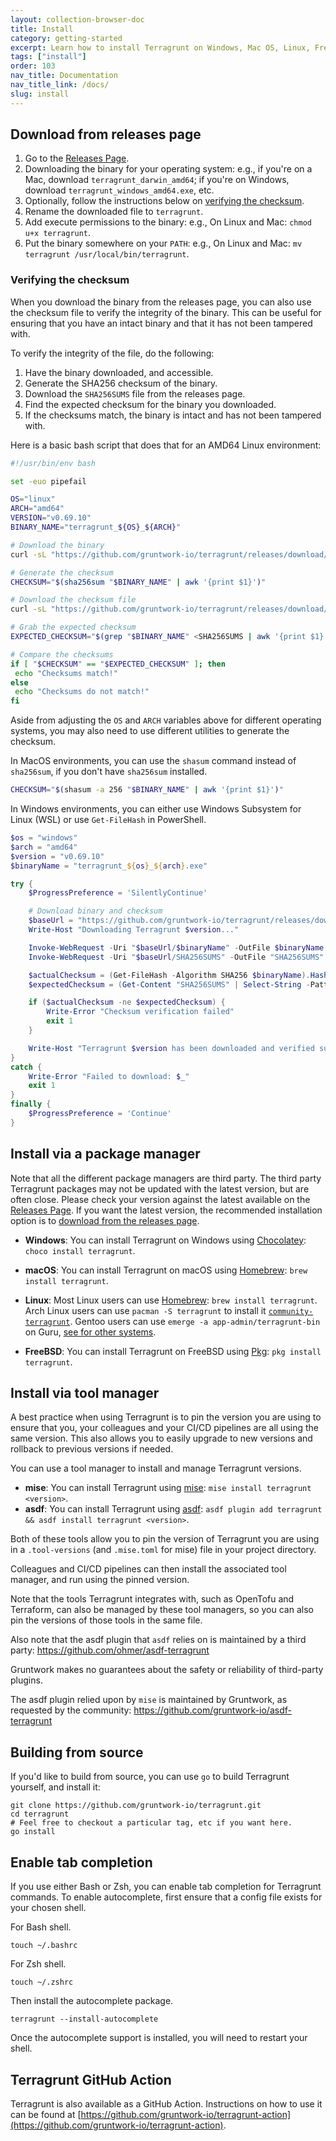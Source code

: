 ```yaml
---
layout: collection-browser-doc
title: Install
category: getting-started
excerpt: Learn how to install Terragrunt on Windows, Mac OS, Linux, FreeBSD and manually from source.
tags: ["install"]
order: 103
nav_title: Documentation
nav_title_link: /docs/
slug: install
---
```


## Download from releases page

1. Go to the [Releases Page](https://github.com/gruntwork-io/terragrunt/releases).
2. Downloading the binary for your operating system: e.g., if you're on a Mac, download `terragrunt_darwin_amd64`; if you're on Windows, download `terragrunt_windows_amd64.exe`, etc.
3. Optionally, follow the instructions below on [verifying the checksum](#verifying-the-checksum).
4. Rename the downloaded file to `terragrunt`.
5. Add execute permissions to the binary: e.g., On Linux and Mac: `chmod u+x terragrunt`.
6. Put the binary somewhere on your `PATH`: e.g., On Linux and Mac: `mv terragrunt /usr/local/bin/terragrunt`.

### Verifying the checksum

When you download the binary from the releases page, you can also use the checksum file to verify the integrity of the binary. This can be useful for ensuring that you have an intact binary and that it has not been tampered with.

To verify the integrity of the file, do the following:

1. Have the binary downloaded, and accessible.
2. Generate the SHA256 checksum of the binary.
3. Download the `SHA256SUMS` file from the releases page.
4. Find the expected checksum for the binary you downloaded.
5. If the checksums match, the binary is intact and has not been tampered with.

Here is a basic bash script that does that for an AMD64 Linux environment:

```bash
#!/usr/bin/env bash

set -euo pipefail

OS="linux"
ARCH="amd64"
VERSION="v0.69.10"
BINARY_NAME="terragrunt_${OS}_${ARCH}"

# Download the binary
curl -sL "https://github.com/gruntwork-io/terragrunt/releases/download/$VERSION/$BINARY_NAME" -o "$BINARY_NAME"

# Generate the checksum
CHECKSUM="$(sha256sum "$BINARY_NAME" | awk '{print $1}')"

# Download the checksum file
curl -sL "https://github.com/gruntwork-io/terragrunt/releases/download/$VERSION/SHA256SUMS" -o SHA256SUMS

# Grab the expected checksum
EXPECTED_CHECKSUM="$(grep "$BINARY_NAME" <SHA256SUMS | awk '{print $1}')"

# Compare the checksums
if [ "$CHECKSUM" == "$EXPECTED_CHECKSUM" ]; then
 echo "Checksums match!"
else
 echo "Checksums do not match!"
fi
```

Aside from adjusting the `OS` and `ARCH` variables above for different operating systems, you may also need to use different utilities to generate the checksum.

In MacOS environments, you can use the `shasum` command instead of `sha256sum`, if you don't have `sha256sum` installed.

```bash
CHECKSUM="$(shasum -a 256 "$BINARY_NAME" | awk '{print $1}')"
```

In Windows environments, you can either use Windows Subsystem for Linux (WSL) or use `Get-FileHash` in PowerShell.

```powershell
$os = "windows"
$arch = "amd64"
$version = "v0.69.10"
$binaryName = "terragrunt_${os}_${arch}.exe"

try {
    $ProgressPreference = 'SilentlyContinue'

    # Download binary and checksum
    $baseUrl = "https://github.com/gruntwork-io/terragrunt/releases/download/$version"
    Write-Host "Downloading Terragrunt $version..."

    Invoke-WebRequest -Uri "$baseUrl/$binaryName" -OutFile $binaryName -UseBasicParsing
    Invoke-WebRequest -Uri "$baseUrl/SHA256SUMS" -OutFile "SHA256SUMS" -UseBasicParsing

    $actualChecksum = (Get-FileHash -Algorithm SHA256 $binaryName).Hash.ToLower()
    $expectedChecksum = (Get-Content "SHA256SUMS" | Select-String -Pattern $binaryName).Line.Split()[0].ToLower()

    if ($actualChecksum -ne $expectedChecksum) {
        Write-Error "Checksum verification failed"
        exit 1
    }

    Write-Host "Terragrunt $version has been downloaded and verified successfully"
}
catch {
    Write-Error "Failed to download: $_"
    exit 1
}
finally {
    $ProgressPreference = 'Continue'
}
```

## Install via a package manager

Note that all the different package managers are third party. The third party Terragrunt packages may not be updated with the latest version, but are often close. Please check your version against the latest available on the [Releases Page](https://github.com/gruntwork-io/terragrunt/releases).
If you  want the latest version, the recommended installation option is to [download from the releases page](https://github.com/gruntwork-io/terragrunt/releases).

* **Windows**: You can install Terragrunt on Windows using [Chocolatey](https://chocolatey.org/): `choco install terragrunt`.

* **macOS**: You can install Terragrunt on macOS using [Homebrew](https://brew.sh/): `brew install terragrunt`.

* **Linux**: Most Linux users can use [Homebrew](https://docs.brew.sh/Homebrew-on-Linux): `brew install terragrunt`. Arch Linux users can use `pacman -S terragrunt` to install it [`community-terragrunt`](https://archlinux.org/packages/extra/x86_64/terragrunt/). Gentoo users can use `emerge -a app-admin/terragrunt-bin` on Guru, [see for other systems](https://repology.org/project/terragrunt/versions).

* **FreeBSD**: You can install Terragrunt on FreeBSD using [Pkg](https://www.freebsd.org/cgi/man.cgi?pkg(7)): `pkg install terragrunt`.

## Install via tool manager

A best practice when using Terragrunt is to pin the version you are using to ensure that you, your colleagues and your CI/CD pipelines are all using the same version. This also allows you to easily upgrade to new versions and rollback to previous versions if needed.

You can use a tool manager to install and manage Terragrunt versions.

* **mise**: You can install Terragrunt using [mise](https://mise.jdx.dev): `mise install terragrunt <version>`.
* **asdf**: You can install Terragrunt using [asdf](https://asdf-vm.com): `asdf plugin add terragrunt && asdf install terragrunt <version>`.

Both of these tools allow you to pin the version of Terragrunt you are using in a `.tool-versions` (and `.mise.toml` for mise) file in your project directory.

Colleagues and CI/CD pipelines can then install the associated tool manager, and run using the pinned version.

Note that the tools Terragrunt integrates with, such as OpenTofu and Terraform, can also be managed by these tool managers, so you can also pin the versions of those tools in the same file.

Also note that the asdf plugin that `asdf` relies on is maintained by a third party:
<https://github.com/ohmer/asdf-terragrunt>

Gruntwork makes no guarantees about the safety or reliability of third-party plugins.

The asdf plugin relied upon by `mise` is maintained by Gruntwork, as requested by the community:
<https://github.com/gruntwork-io/asdf-terragrunt>

## Building from source

If you'd like to build from source, you can use `go` to build Terragrunt yourself, and install it:

```shell
git clone https://github.com/gruntwork-io/terragrunt.git
cd terragrunt
# Feel free to checkout a particular tag, etc if you want here.
go install
```

## Enable tab completion

If you use either Bash or Zsh, you can enable tab completion for Terragrunt commands. To enable autocomplete, first ensure that a config file exists for your chosen shell.

For Bash shell.

```shell
touch ~/.bashrc
```

For Zsh shell.

```shell
touch ~/.zshrc
```

Then install the autocomplete package.

``` shell
terragrunt --install-autocomplete
```

Once the autocomplete support is installed, you will need to restart your shell.

## Terragrunt GitHub Action

Terragrunt is also available as a GitHub Action. Instructions on how to use it can be found at [https://github.com/gruntwork-io/terragrunt-action](https://github.com/gruntwork-io/terragrunt-action).
